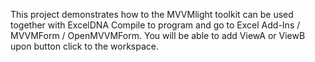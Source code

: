 This project demonstrates how to the MVVMlight toolkit can be used together with ExcelDNA
Compile to program and go to Excel Add-Ins / MVVMForm / OpenMVVMForm. You will be able to add ViewA or ViewB upon button click to the workspace.
